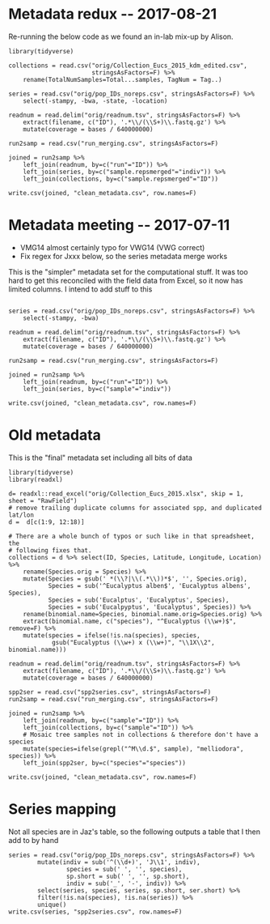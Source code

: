 # Metadata redux -- 2017-08-21

Re-running the below code as we found an in-lab mix-up by Alison.

```{r}
library(tidyverse)

collections = read.csv("orig/Collection_Eucs_2015_kdm_edited.csv",
                       stringsAsFactors=F) %>%
    rename(TotalNumSamples=Total...samples, TagNum = Tag..)

series = read.csv("orig/pop_IDs_noreps.csv", stringsAsFactors=F) %>%
    select(-stampy, -bwa, -state, -location)

readnum = read.delim("orig/readnum.tsv", stringsAsFactors=F) %>%
    extract(filename, c("ID"), '.*\\/(\\S+)\\.fastq.gz') %>%
    mutate(coverage = bases / 640000000)

run2samp = read.csv("run_merging.csv", stringsAsFactors=F)

joined = run2samp %>%
    left_join(readnum, by=c("run"="ID")) %>%
    left_join(series, by=c("sample.repsmerged"="indiv")) %>%
    left_join(collections, by=c("sample.repsmerged"="ID"))

write.csv(joined, "clean_metadata.csv", row.names=F)

```

# Metadata meeting -- 2017-07-11

- VMG14 almost certainly typo for VWG14 (VWG correct)
- Fix regex for Jxxx<letter> below, so the series metadata merge works

This is the "simpler" metadata set for the computational stuff. It was too hard to get this reconciled with the field data from Excel, so it now has limited columns. I intend to add stuff to this

```{r}

series = read.csv("orig/pop_IDs_noreps.csv", stringsAsFactors=F) %>%
    select(-stampy, -bwa)

readnum = read.delim("orig/readnum.tsv", stringsAsFactors=F) %>%
    extract(filename, c("ID"), '.*\\/(\\S+)\\.fastq.gz') %>%
    mutate(coverage = bases / 640000000)

run2samp = read.csv("run_merging.csv", stringsAsFactors=F)

joined = run2samp %>%
    left_join(readnum, by=c("run"="ID")) %>%
    left_join(series, by=c("sample"="indiv"))

write.csv(joined, "clean_metadata.csv", row.names=F)

```

# Old metadata

This is the "final" metadata set including all bits of data

```{r}
library(tidyverse)
library(readxl)

d= readxl::read_excel("orig/Collection_Eucs_2015.xlsx", skip = 1, sheet = "RawField")
# remove trailing duplicate columns for associated spp, and duplicated lat/lon
d =  d[c(1:9, 12:18)]

# There are a whole bunch of typos or such like in that spreadsheet, the
# following fixes that.
collections = d %>% select(ID, Species, Latitude, Longitude, Location) %>%
    rename(Species.orig = Species) %>%
    mutate(Species = gsub(' *(\\?|\\(.*\\))*$', '', Species.orig),
           Species = sub('^Eucalyptus alben$', 'Eucalyptus albens', Species),
           Species = sub('Eucalptus', 'Eucalyptus', Species),
           Species = sub('Eucalpyptus', 'Eucalyptus', Species)) %>%
    rename(binomial.name=Species, binomial.name.orig=Species.orig) %>%
    extract(binomial.name, c("species"), "^Eucalyptus (\\w+)$", remove=F) %>%
    mutate(species = ifelse(!is.na(species), species,
            gsub("Eucalyptus (\\w+) x (\\w+)", "\\1X\\2", binomial.name)))

readnum = read.delim("orig/readnum.tsv", stringsAsFactors=F) %>%
    extract(filename, c("ID"), '.*\\/(\\S+)\\.fastq.gz') %>%
    mutate(coverage = bases / 640000000)

spp2ser = read.csv("spp2series.csv", stringsAsFactors=F)
run2samp = read.csv("run_merging.csv", stringsAsFactors=F)

joined = run2samp %>%
    left_join(readnum, by=c("sample"="ID")) %>%
    left_join(collections, by=c("sample"="ID")) %>%
    # Mosaic tree samples not in collections & therefore don't have a species
    mutate(species=ifelse(grepl("^M\\d.$", sample), "melliodora", species)) %>%
    left_join(spp2ser, by=c("species"="species"))

write.csv(joined, "clean_metadata.csv", row.names=F)
```

# Series mapping

Not all species are in Jaz's table, so the following outputs a table that I then add to by hand

```{r}
series = read.csv("orig/pop_IDs_noreps.csv", stringsAsFactors=F) %>%
        mutate(indiv = sub('^(\\d+)', 'J\\1', indiv),
                species = sub(' ', '', species),
                sp.short = sub(' ', '', sp.short),
                indiv = sub('_', '-', indiv)) %>%
        select(series, species, series, sp.short, ser.short) %>%
        filter(!is.na(species), !is.na(series)) %>%
        unique()
write.csv(series, "spp2series.csv", row.names=F)
```
